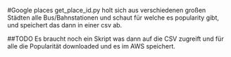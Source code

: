 #Google places
get_place_id.py holt sich aus verschiedenen großen Städten alle Bus/Bahnstationen und schaut für welche es popularity gibt, und speichert das dann in einer csv ab.

##TODO
Es braucht noch ein Skript was dann auf die CSV zugreift und für alle die Popularität downloaded und es im AWS speichert. 
